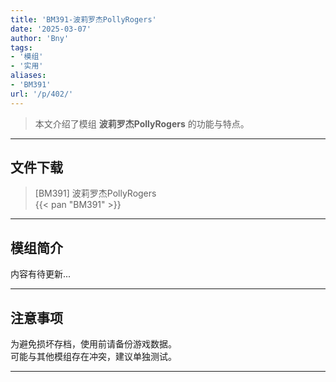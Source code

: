 ```yaml
---
title: 'BM391-波莉罗杰PollyRogers'
date: '2025-03-07'
author: 'Bny'
tags:
- '模组'
- '实用'
aliases:
- 'BM391'
url: '/p/402/'
---
```


> 本文介绍了模组 **波莉罗杰PollyRogers** 的功能与特点。

---

## 文件下载

> [BM391] 波莉罗杰PollyRogers  
{{< pan "BM391" >}}  

---

## 模组简介

>  
内容有待更新...  

---

## 注意事项

>  
为避免损坏存档，使用前请备份游戏数据。  
可能与其他模组存在冲突，建议单独测试。  

---


